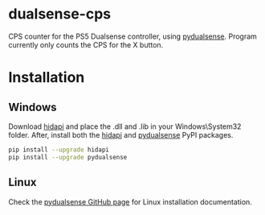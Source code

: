 # dualsense-cps
CPS counter for the PS5 Dualsense controller, using [pydualsense](https://github.com/flok/pydualsense).
Program currently only counts the CPS for the X button.

# Installation


## Windows
Download [hidapi](https://github.com/libusb/hidapi/releases) and place the .dll and .lib in your Windows\System32 folder.
After, install both the [hidapi](https://pypi.org/project/hidapi/) and [pydualsense](https://pypi.org/project/pydualsense/) PyPI packages.

```bash
pip install --upgrade hidapi
pip install --upgrade pydualsense
```

## Linux
Check the [pydualsense GitHub page](https://github.com/flok/pydualsense#linux) for Linux installation documentation. 